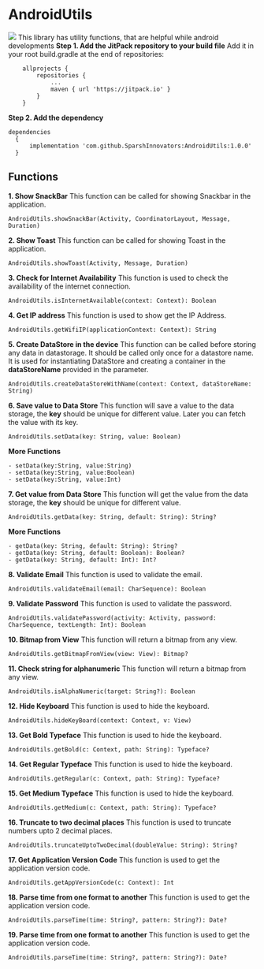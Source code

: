 
# AndroidUtils
[![](https://jitpack.io/v/SparshInnovators/AndroidUtils.svg)](https://jitpack.io/#SparshInnovators/AndroidUtils)
This library has utility functions, that are helpful while android developments
**Step 1. Add the JitPack repository to your build file**
Add it in your root build.gradle at the end of repositories:
```
	allprojects {
		repositories {
			...
			maven { url 'https://jitpack.io' }
		}
	}
```
**Step 2. Add the dependency**
```
dependencies
  {
      implementation 'com.github.SparshInnovators:AndroidUtils:1.0.0'
  }
```
## Functions
**1. Show SnackBar**
This function can be called for showing Snackbar in the application.
```
AndroidUtils.showSnackBar(Activity, CoordinatorLayout, Message, Duration)
```
**2. Show Toast**
This function can be called for showing Toast in the application.
```
AndroidUtils.showToast(Activity, Message, Duration)
```
**3. Check for Internet Availability**
This function is used to check the availability of the internet connection.
```
AndroidUtils.isInternetAvailable(context: Context): Boolean
```
**4. Get IP address**
This function is used to show get the IP Address.
```
AndroidUtils.getWifiIP(applicationContext: Context): String
```
**5. Create DataStore in the device**
This function can be called before storing any data in datastorage. It should be called only once for a datastore name. It is used for instantiating DataStore and creating a container in the **dataStoreName** provided in the parameter.
```
AndroidUtils.createDataStoreWithName(context: Context, dataStoreName: String)
```
**6. Save value to Data Store**
This function will save a value to the data storage, the **key** should be unique for different value. Later you can fetch the value with its key.
```
AndroidUtils.setData(key: String, value: Boolean)
```
**More Functions**
```
- setData(key:String, value:String)
- setData(key:String, value:Boolean)
- setData(key:String, value:Int)
```
**7. Get value from Data Store**
This function will get the value from the data storage, the **key** should be unique for different value.
```
AndroidUtils.getData(key: String, default: String): String?
```
**More Functions**
```
- getData(key: String, default: String): String?
- getData(key: String, default: Boolean): Boolean?
- getData(key: String, default: Int): Int?
```
**8. Validate Email**
This function is used to validate the email.
```
AndroidUtils.validateEmail(email: CharSequence): Boolean
```
**9. Validate Password**
This function is used to validate the password.
```
AndroidUtils.validatePassword(activity: Activity, password: CharSequence, textLength: Int): Boolean
```
**10. Bitmap from View**
This function will return a bitmap from any view.
```
AndroidUtils.getBitmapFromView(view: View): Bitmap?
```
**11. Check string for alphanumeric**
This function will return a bitmap from any view.
```
AndroidUtils.isAlphaNumeric(target: String?): Boolean
```
**12. Hide Keyboard**
This function is used to hide the keyboard.
```
AndroidUtils.hideKeyBoard(context: Context, v: View)
```
**13. Get Bold Typeface**
This function is used to hide the keyboard.
```
AndroidUtils.getBold(c: Context, path: String): Typeface?
```
**14. Get Regular Typeface**
This function is used to hide the keyboard.
```
AndroidUtils.getRegular(c: Context, path: String): Typeface?
```
**15. Get Medium Typeface**
This function is used to hide the keyboard.
```
AndroidUtils.getMedium(c: Context, path: String): Typeface?
```
**16. Truncate to two decimal places**
This function is used to truncate numbers upto 2 decimal places.
```
AndroidUtils.truncateUptoTwoDecimal(doubleValue: String): String?
```
**17. Get Application Version Code**
This function is used to get the application version code.
```
AndroidUtils.getAppVersionCode(c: Context): Int
```
**18. Parse time from one format to another**
This function is used to get the application version code.
```
AndroidUtils.parseTime(time: String?, pattern: String?): Date?
```
**19. Parse time from one format to another**
This function is used to get the application version code.
```
AndroidUtils.parseTime(time: String?, pattern: String?): Date?
```

